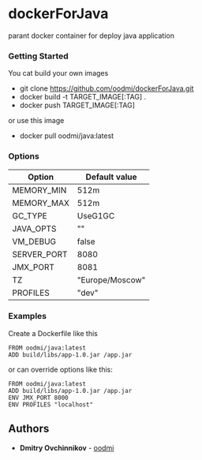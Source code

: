 # dockerForJava

parant docker container for deploy java application

### Getting Started

You cat build your own images

* git clone https://github.com/oodmi/dockerForJava.git
* docker build -t TARGET_IMAGE[:TAG] .
* docker push TARGET_IMAGE[:TAG]

or use this image

* docker pull oodmi/java:latest

### Options

| Option | Default value |
| ------ | ------------- |
| MEMORY_MIN | 512m |
| MEMORY_MAX | 512m |
| GC_TYPE | UseG1GC |
| JAVA_OPTS | "" |
| VM_DEBUG | false |
| SERVER_PORT | 8080 |
| JMX_PORT | 8081 |
| TZ | "Europe/Moscow" |
| PROFILES | "dev" |

### Examples
Create a Dockerfile like this

    FROM oodmi/java:latest
    ADD build/libs/app-1.0.jar /app.jar

or can override options like this:

    FROM oodmi/java:latest
    ADD build/libs/app-1.0.jar /app.jar
    ENV JMX_PORT 8000
    ENV PROFILES "localhost"

## Authors

* **Dmitry Ovchinnikov** - [oodmi](https://github.com/oodmi)
